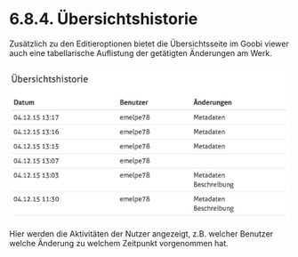 # 6.8.4. Übersichtshistorie

Zusätzlich zu den Editieroptionen bietet die Übersichtsseite im Goobi viewer auch eine tabellarische Auflistung der getätigten Änderungen am Werk.   


![](../../.gitbook/assets/uebersichtshistorie-fuer-aenderungen.png)

Hier werden die Aktivitäten der Nutzer angezeigt, z.B. welcher Benutzer welche Änderung zu welchem Zeitpunkt vorgenommen hat.  


